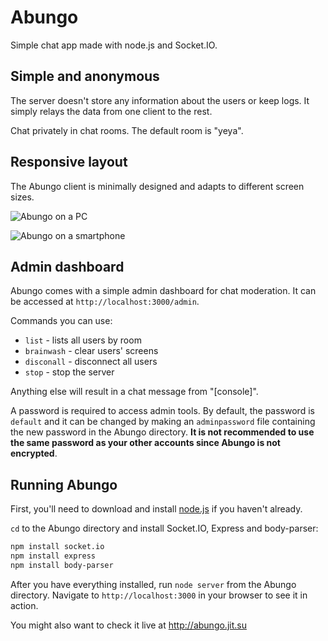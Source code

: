 # Abungo

Simple chat app made with node.js and Socket.IO.

## Simple and anonymous

The server doesn't store any information about the users or keep logs. It simply relays the data from one client to the rest. 

Chat privately in chat rooms. The default room is "yeya".

## Responsive layout

The Abungo client is minimally designed and adapts to different screen sizes.

![Abungo on a PC](http://i.imgur.com/uHIjlEu.png)

![Abungo on a smartphone](http://i.imgur.com/BzgCj67.png)

## Admin dashboard

Abungo comes with a simple admin dashboard for chat moderation. It can be accessed at `http://localhost:3000/admin`.

Commands you can use:

+ `list` - lists all users by room
+ `brainwash` - clear users' screens
+ `disconall` - disconnect all users
+ `stop` - stop the server

Anything else will result in a chat message from "[console]".

A password is required to access admin tools. By default, the password is `default` and it can be changed by making an `adminpassword` file containing the new password in the Abungo directory. **It is not recommended to use the same password as your other accounts since Abungo is not encrypted**.

## Running Abungo

First, you'll need to download and install [node.js](http://nodejs.org) if you haven't already.

`cd` to the Abungo directory and install Socket.IO, Express and body-parser:

```bash
npm install socket.io
npm install express
npm install body-parser
```

After you have everything installed, run `node server` from the Abungo directory. Navigate to `http://localhost:3000` in your browser to see it in action.

You might also want to check it live at http://abungo.jit.su
